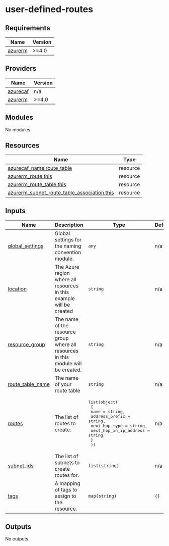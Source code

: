 # user-defined-routes

<!-- BEGINNING OF PRE-COMMIT-TERRAFORM DOCS HOOK -->
## Requirements

| Name | Version |
|------|---------|
| <a name="requirement_azurerm"></a> [azurerm](#requirement\_azurerm) | >=4.0 |

## Providers

| Name | Version |
|------|---------|
| <a name="provider_azurecaf"></a> [azurecaf](#provider\_azurecaf) | n/a |
| <a name="provider_azurerm"></a> [azurerm](#provider\_azurerm) | >=4.0 |

## Modules

No modules.

## Resources

| Name | Type |
|------|------|
| [azurecaf_name.route_table](https://registry.terraform.io/providers/aztfmod/azurecaf/latest/docs/resources/name) | resource |
| [azurerm_route.this](https://registry.terraform.io/providers/hashicorp/azurerm/latest/docs/resources/route) | resource |
| [azurerm_route_table.this](https://registry.terraform.io/providers/hashicorp/azurerm/latest/docs/resources/route_table) | resource |
| [azurerm_subnet_route_table_association.this](https://registry.terraform.io/providers/hashicorp/azurerm/latest/docs/resources/subnet_route_table_association) | resource |

## Inputs

| Name | Description | Type | Default | Required |
|------|-------------|------|---------|:--------:|
| <a name="input_global_settings"></a> [global\_settings](#input\_global\_settings) | Global settings for the naming convention module. | `any` | n/a | yes |
| <a name="input_location"></a> [location](#input\_location) | The Azure region where all resources in this example will be created | `string` | n/a | yes |
| <a name="input_resource_group"></a> [resource\_group](#input\_resource\_group) | The name of the resource group where all resources in this module will be created. | `string` | n/a | yes |
| <a name="input_route_table_name"></a> [route\_table\_name](#input\_route\_table\_name) | The name of your route table | `string` | n/a | yes |
| <a name="input_routes"></a> [routes](#input\_routes) | The list of routes to create. | <pre>list(object(<br>    {<br>      name                   = string,<br>      address_prefix         = string,<br>      next_hop_type          = string,<br>      next_hop_in_ip_address = string<br>    }<br>  ))</pre> | n/a | yes |
| <a name="input_subnet_ids"></a> [subnet\_ids](#input\_subnet\_ids) | The list of subnets to create routes for. | `list(string)` | n/a | yes |
| <a name="input_tags"></a> [tags](#input\_tags) | A mapping of tags to assign to the resource. | `map(string)` | `{}` | no |

## Outputs

No outputs.
<!-- END OF PRE-COMMIT-TERRAFORM DOCS HOOK -->
